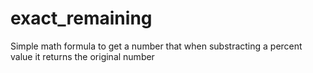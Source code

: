 # exact_remaining
Simple math formula to get a number that when substracting a percent value it returns the original number
